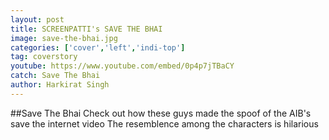 ```yaml
---
layout: post
title: SCREENPATTI's SAVE THE BHAI
image: save-the-bhai.jpg
categories: ['cover','left','indi-top']
tag: coverstory
youtube: https://www.youtube.com/embed/0p4p7jTBaCY
catch: Save The Bhai
author: Harkirat Singh
---
```


##Save The Bhai
Check out how these guys made the spoof of the AIB's save the internet video
The resemblence among the characters is hilarious
